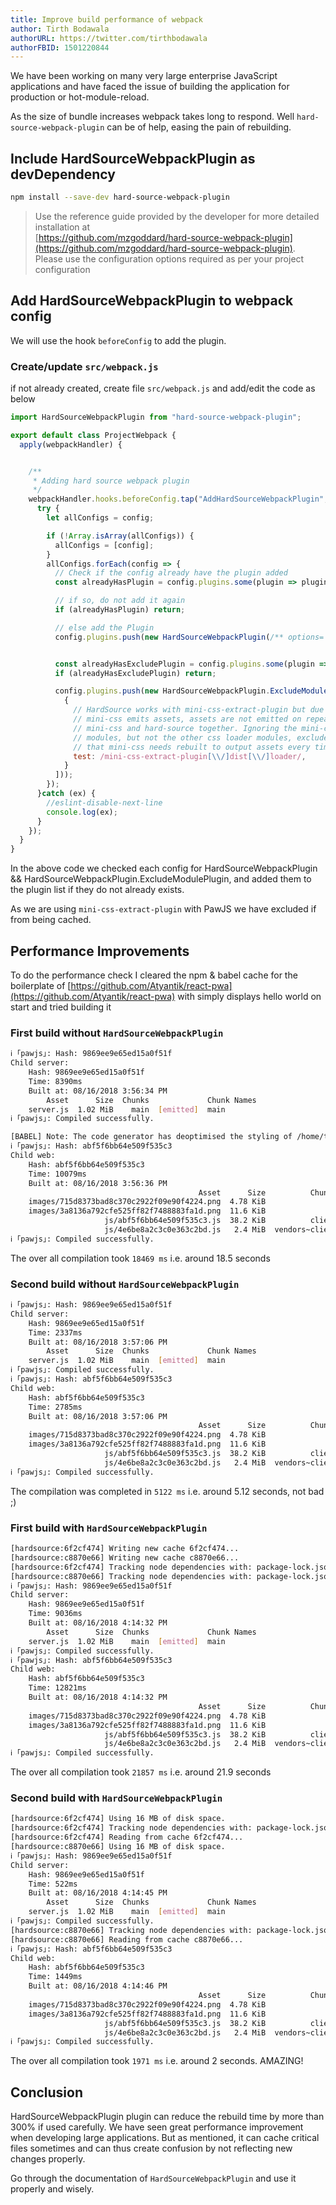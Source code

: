 ```yaml
---
title: Improve build performance of webpack
author: Tirth Bodawala
authorURL: https://twitter.com/tirthbodawala
authorFBID: 1501220844
---
```

We have been working on many very large enterprise JavaScript applications and have faced the issue of building the application for production or hot-module-reload.  
  
As the size of bundle increases webpack takes long to respond. Well `hard-source-webpack-plugin` can be of help, easing the pain of rebuilding.     

<!--truncate-->


## Include HardSourceWebpackPlugin as devDependency
```bash
npm install --save-dev hard-source-webpack-plugin
```

> Use the reference guide provided by the developer for more detailed installation at  
[https://github.com/mzgoddard/hard-source-webpack-plugin](https://github.com/mzgoddard/hard-source-webpack-plugin).  
Please use the configuration options required as per your project configuration





## Add HardSourceWebpackPlugin to webpack config
We will use the hook `beforeConfig` to add the plugin.

### Create/update `src/webpack.js` 
if not already created, create file `src/webpack.js` and add/edit the code as below

```javascript
import HardSourceWebpackPlugin from "hard-source-webpack-plugin";

export default class ProjectWebpack {
  apply(webpackHandler) {


    /**
     * Adding hard source webpack plugin
     */
    webpackHandler.hooks.beforeConfig.tap("AddHardSourceWebpackPlugin", (env, type, config) => {
      try {
        let allConfigs = config;

        if (!Array.isArray(allConfigs)) {
          allConfigs = [config];
        }
        allConfigs.forEach(config => {
          // Check if the config already have the plugin added
          const alreadyHasPlugin = config.plugins.some(plugin => plugin instanceof HardSourceWebpackPlugin);

          // if so, do not add it again
          if (alreadyHasPlugin) return;

          // else add the Plugin
          config.plugins.push(new HardSourceWebpackPlugin(/** options= {} **/));


          const alreadyHasExcludePlugin = config.plugins.some(plugin => plugin instanceof HardSourceWebpackPlugin.ExcludeModulePlugin);
          if (alreadyHasExcludePlugin) return;

          config.plugins.push(new HardSourceWebpackPlugin.ExcludeModulePlugin([
            {
              // HardSource works with mini-css-extract-plugin but due to how
              // mini-css emits assets, assets are not emitted on repeated builds with
              // mini-css and hard-source together. Ignoring the mini-css loader
              // modules, but not the other css loader modules, excludes the modules
              // that mini-css needs rebuilt to output assets every time.
              test: /mini-css-extract-plugin[\\/]dist[\\/]loader/,
            }
          ]));
        });
      }catch (ex) {
        //eslint-disable-next-line
        console.log(ex);
      }
    });
  }
}

```
In the above code we checked each config for  HardSourceWebpackPlugin && HardSourceWebpackPlugin.ExcludeModulePlugin, and added them to the plugin list if they do not already exists.  
  
As we are using `mini-css-extract-plugin` with PawJS we have excluded if from being cached.  
  
<div class="custom-slant"></div>  

## Performance Improvements

To do the performance check I cleared the npm & babel cache for the boilerplate of [https://github.com/Atyantik/react-pwa](https://github.com/Atyantik/react-pwa) with simply displays hello world on start and tried building it

### First build without `HardSourceWebpackPlugin`
```bash
ℹ ｢pawjs｣: Hash: 9869ee9e65ed15a0f51f
Child server:
    Hash: 9869ee9e65ed15a0f51f
    Time: 8390ms
    Built at: 08/16/2018 3:56:34 PM
        Asset      Size  Chunks             Chunk Names
    server.js  1.02 MiB    main  [emitted]  main  
ℹ ｢pawjs｣: Compiled successfully.  

[BABEL] Note: The code generator has deoptimised the styling of /home/tirthbodawala/workspace/react-pwa/node_modules/react-dom/cjs/react-dom.development.js as it exceeds the max of 500KB.
ℹ ｢pawjs｣: Hash: abf5f6bb64e509f535c3
Child web:
    Hash: abf5f6bb64e509f535c3
    Time: 10079ms
    Built at: 08/16/2018 3:56:36 PM
                                          Asset      Size          Chunks             Chunk Names
    images/715d8373bad8c370c2922f09e90f4224.png  4.78 KiB                  [emitted]  
    images/3a8136a792cfe525ff82f7488883fa1d.png  11.6 KiB                  [emitted]  
                     js/abf5f6bb64e509f535c3.js  38.2 KiB          client  [emitted]  client
                     js/4e6be8a2c3c0e363c2bd.js   2.4 MiB  vendors~client  [emitted]  vendors~client
ℹ ｢pawjs｣: Compiled successfully.

```
The over all compilation took `18469 ms` i.e. around 18.5 seconds
  
### Second build without `HardSourceWebpackPlugin`
```bash
ℹ ｢pawjs｣: Hash: 9869ee9e65ed15a0f51f
Child server:
    Hash: 9869ee9e65ed15a0f51f
    Time: 2337ms
    Built at: 08/16/2018 3:57:06 PM
        Asset      Size  Chunks             Chunk Names
    server.js  1.02 MiB    main  [emitted]  main
ℹ ｢pawjs｣: Compiled successfully.
ℹ ｢pawjs｣: Hash: abf5f6bb64e509f535c3
Child web:
    Hash: abf5f6bb64e509f535c3
    Time: 2785ms
    Built at: 08/16/2018 3:57:06 PM
                                          Asset      Size          Chunks             Chunk Names
    images/715d8373bad8c370c2922f09e90f4224.png  4.78 KiB                  [emitted]  
    images/3a8136a792cfe525ff82f7488883fa1d.png  11.6 KiB                  [emitted]  
                     js/abf5f6bb64e509f535c3.js  38.2 KiB          client  [emitted]  client
                     js/4e6be8a2c3c0e363c2bd.js   2.4 MiB  vendors~client  [emitted]  vendors~client
ℹ ｢pawjs｣: Compiled successfully.

```
The compilation was completed in `5122 ms` i.e. around 5.12 seconds, not bad ;)
  


<div class="custom-slant"></div>  
  
### First build with `HardSourceWebpackPlugin`
```bash
[hardsource:6f2cf474] Writing new cache 6f2cf474...
[hardsource:c8870e66] Writing new cache c8870e66...
[hardsource:6f2cf474] Tracking node dependencies with: package-lock.json.
[hardsource:c8870e66] Tracking node dependencies with: package-lock.json.
ℹ ｢pawjs｣: Hash: 9869ee9e65ed15a0f51f
Child server:
    Hash: 9869ee9e65ed15a0f51f
    Time: 9036ms
    Built at: 08/16/2018 4:14:32 PM
        Asset      Size  Chunks             Chunk Names
    server.js  1.02 MiB    main  [emitted]  main
ℹ ｢pawjs｣: Compiled successfully.
ℹ ｢pawjs｣: Hash: abf5f6bb64e509f535c3
Child web:
    Hash: abf5f6bb64e509f535c3
    Time: 12821ms
    Built at: 08/16/2018 4:14:32 PM
                                          Asset      Size          Chunks             Chunk Names
    images/715d8373bad8c370c2922f09e90f4224.png  4.78 KiB                  [emitted]  
    images/3a8136a792cfe525ff82f7488883fa1d.png  11.6 KiB                  [emitted]  
                     js/abf5f6bb64e509f535c3.js  38.2 KiB          client  [emitted]  client
                     js/4e6be8a2c3c0e363c2bd.js   2.4 MiB  vendors~client  [emitted]  vendors~client
ℹ ｢pawjs｣: Compiled successfully.


```
The over all compilation took `21857 ms` i.e. around 21.9 seconds

### Second build with `HardSourceWebpackPlugin`
```bash
[hardsource:6f2cf474] Using 16 MB of disk space.
[hardsource:6f2cf474] Tracking node dependencies with: package-lock.json.
[hardsource:6f2cf474] Reading from cache 6f2cf474...
[hardsource:c8870e66] Using 16 MB of disk space.
ℹ ｢pawjs｣: Hash: 9869ee9e65ed15a0f51f
Child server:
    Hash: 9869ee9e65ed15a0f51f
    Time: 522ms
    Built at: 08/16/2018 4:14:45 PM
        Asset      Size  Chunks             Chunk Names
    server.js  1.02 MiB    main  [emitted]  main
ℹ ｢pawjs｣: Compiled successfully.
[hardsource:c8870e66] Tracking node dependencies with: package-lock.json.
[hardsource:c8870e66] Reading from cache c8870e66...
ℹ ｢pawjs｣: Hash: abf5f6bb64e509f535c3
Child web:
    Hash: abf5f6bb64e509f535c3
    Time: 1449ms
    Built at: 08/16/2018 4:14:46 PM
                                          Asset      Size          Chunks             Chunk Names
    images/715d8373bad8c370c2922f09e90f4224.png  4.78 KiB                  [emitted]  
    images/3a8136a792cfe525ff82f7488883fa1d.png  11.6 KiB                  [emitted]  
                     js/abf5f6bb64e509f535c3.js  38.2 KiB          client  [emitted]  client
                     js/4e6be8a2c3c0e363c2bd.js   2.4 MiB  vendors~client  [emitted]  vendors~client
ℹ ｢pawjs｣: Compiled successfully.


```
The over all compilation took `1971 ms` i.e. around 2 seconds. AMAZING!

## Conclusion
HardSourceWebpackPlugin plugin can reduce the rebuild time by more than 300% if used carefully. We have seen great performance improvement when developing large applications. But as mentioned, it can cache critical files sometimes and can thus create confusion by not reflecting new changes properly.  
  
  
Go through the documentation of `HardSourceWebpackPlugin` and use it properly and wisely. 
 

<div class="custom-slant"></div>  
  
